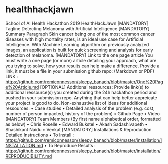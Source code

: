 # healthhackjawn
School of AI Health Hackathon 2019
HealthHackJawn
[MANDATORY] Tagline
Detecting Melanoma with Artificial Intelligence
[MANDATORY] Summary Paragraph
Skin cancer being one of the most common cancer diseases with high mortality rates, is an ideal use case for Artificial Intelligence. With Machine Learning algorithm on previously analyzed images, an application is built for quick screening and analysis for early detection of melanoma. 
 [MANDATORY] Link to the one page article
You must write a one page (or more) article detailing your approach, what are you trying to solve, how your results can help make a difference.
Provide a link, it must be a file in your submission github repo: (Markdown or PDF)
LINK : https://github.com/remiconnesson/sleepy_banach/blob/master/One%20Page%20Article.md
[OPTIONAL] Additional ressources:
Provide link(s) to additional ressource(s) you created during the 24h hackathon period and pushed in your submission repo.
Anything that can help better appreicate your project is good to do.
Non-exhaustive list of ideas for additional ressources:
•	Case studies
•	Detailed analysis of the problem (e.g. cost, number of person impacted, history of the problem)
•	Github Page
•	Video
[MANDATORY] Team Members
(By first name alphabetical order, formatted as below)
•	Chris Roselle 
•	Edward Bukstel
•	Akash Sadashivapeth
•	Shashikant Naidu
•	Venkat
 [MANDATORY] Installations & Reproduction Detailed Instructions
•	To Install : https://github.com/remiconnesson/sleepy_banach/blob/master/installation/INSTALLATION.md
•	To Reproduce Results : https://github.com/remiconnesson/sleepy_banach/blob/master/installation/REPRODUCIBILITY.md
